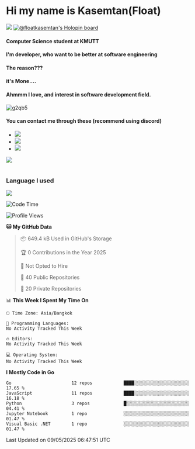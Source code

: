 # Hi my name is Kasemtan(Float)
![](https://64.media.tumblr.com/9c2a8f831efe8da556ffbf89cebb52c9/b86c1ab833a37e32-93/s1280x1920/d000dc22f75df64be2bc150f5fa69c4f6df6bb07.gifv)
[![@floatkasemtan's Holopin board](https://holopin.me/floatkasemtan)](https://holopin.io/@floatkasemtan)
#### Computer Science student at KMUTT
#### I'm developer, who want to be better at software engineering
#### The reason???
#### it's Mone.... 
#### Ahmmm I love, and interest in software development field.
![g2qb5](https://user-images.githubusercontent.com/69688279/175812510-9235eaf7-72f7-40d3-b163-56efa9aa5c6b.gif)

#### You can contact me through these (recommend using discord)
- [![](https://img.shields.io/badge/Discord-5865F2?logo=Discord&logoColor=white)](https://discordapp.com/users/278155096225742848)
- [![](https://img.shields.io/badge/Facebook-1877F2?logo=facebook&logoColor=white)](https://www.facebook.com/float.teavasirichokchai/)
- [![](https://img.shields.io/badge/linkedin-0A66C2?logo=linkedin&logoColor=white)](https://www.linkedin.com/in/floatkasemtan/)

[![](https://github-readme-stats.vercel.app/api?username=FloatKasemtan&show_icons=true&theme=nightowl)]()
#
### Language I used
[![](https://github-readme-stats.vercel.app/api/top-langs/?username=FloatKasemtan&layout=compact&theme=nightowl)]()
<!--START_SECTION:waka-->
![Code Time](http://img.shields.io/badge/Code%20Time-1%2C269%20hrs%2013%20mins-blue)

![Profile Views](http://img.shields.io/badge/Profile%20Views-0-blue)

**🐱 My GitHub Data** 

> 📦 649.4 kB Used in GitHub's Storage 
 > 
> 🏆 0 Contributions in the Year 2025
 > 
> 🚫 Not Opted to Hire
 > 
> 📜 40 Public Repositories 
 > 
> 🔑 20 Private Repositories 
 > 
📊 **This Week I Spent My Time On** 

```text
🕑︎ Time Zone: Asia/Bangkok

💬 Programming Languages: 
No Activity Tracked This Week

🔥 Editors: 
No Activity Tracked This Week

💻 Operating System: 
No Activity Tracked This Week
```

**I Mostly Code in Go** 

```text
Go                       12 repos            ████░░░░░░░░░░░░░░░░░░░░░   17.65 % 
JavaScript               11 repos            ████░░░░░░░░░░░░░░░░░░░░░   16.18 % 
Python                   3 repos             █░░░░░░░░░░░░░░░░░░░░░░░░   04.41 % 
Jupyter Notebook         1 repo              ░░░░░░░░░░░░░░░░░░░░░░░░░   01.47 % 
Visual Basic .NET        1 repo              ░░░░░░░░░░░░░░░░░░░░░░░░░   01.47 % 
```




 Last Updated on 09/05/2025 06:47:51 UTC
<!--END_SECTION:waka-->
<!--
**FloatKasemtan/FloatKasemtan** is a ✨ _special_ ✨ repository because its `README.md` (this file) appears on your GitHub profile.

Here are some ideas to get you started:

- 🔭 I’m currently working on ...
- 🌱 I’m currently learning ...
- 👯 I’m looking to collaborate on ...
- 🤔 I’m looking for help with ...
- 💬 Ask me about ...
- 📫 How to reach me: ...
- 😄 Pronouns: ...
- ⚡ Fun fact: ...
-->
